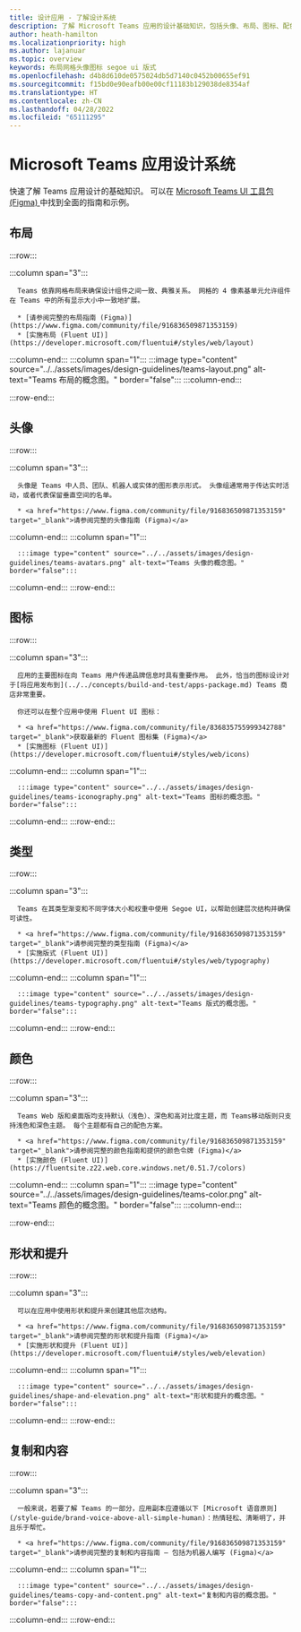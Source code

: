 ```yaml
---
title: 设计应用 - 了解设计系统
description: 了解 Microsoft Teams 应用的设计基础知识，包括头像、布局、图标、配色方案等。
author: heath-hamilton
ms.localizationpriority: high
ms.author: lajanuar
ms.topic: overview
keywords: 布局网格头像图标 segoe ui 版式
ms.openlocfilehash: d4b8d610de0575024db5d7140c0452b00655ef91
ms.sourcegitcommit: f15bd0e90eafb00e00cf11183b129038de8354af
ms.translationtype: HT
ms.contentlocale: zh-CN
ms.lasthandoff: 04/28/2022
ms.locfileid: "65111295"
---
```

# <a name="microsoft-teams-app-design-system"></a>Microsoft Teams 应用设计系统

快速了解 Teams 应用设计的基础知识。 可以在 <a href="https://www.figma.com/community/file/916836509871353159" target="_blank">Microsoft Teams UI 工具包 (Figma) </a>中找到全面的指南和示例。

## <a name="layout"></a>布局

:::row:::

   :::column span="3":::

      Teams 依靠网格布局来确保设计组件之间一致、典雅关系。 网格的 4 像素基单元允许组件在 Teams 中的所有显示大小中一致地扩展。

      * [请参阅完整的布局指南 (Figma)](https://www.figma.com/community/file/916836509871353159)
      * [实施布局 (Fluent UI)](https://developer.microsoft.com/fluentui#/styles/web/layout)

   :::column-end:::
   :::column span="1":::
      :::image type="content" source="../../assets/images/design-guidelines/teams-layout.png" alt-text="Teams 布局的概念图。" border="false":::
   :::column-end:::

:::row-end:::

## <a name="avatars"></a>头像

:::row:::

   :::column span="3":::

      头像是 Teams 中人员、团队、机器人或实体的图形表示形式。 头像组通常用于传达实时活动，或者代表保留垂直空间的名单。 

      * <a href="https://www.figma.com/community/file/916836509871353159" target="_blank">请参阅完整的头像指南 (Figma)</a>

   :::column-end:::
   :::column span="1":::

      :::image type="content" source="../../assets/images/design-guidelines/teams-avatars.png" alt-text="Teams 头像的概念图。" border="false":::

   :::column-end:::
:::row-end:::

## <a name="icons"></a>图标

:::row:::

   :::column span="3":::

      应用的主要图标在向 Teams 用户传递品牌信息时具有重要作用。 此外，恰当的图标设计对于[将应用发布到](../../concepts/build-and-test/apps-package.md) Teams 商店非常重要。

      你还可以在整个应用中使用 Fluent UI 图标：

      * <a href="https://www.figma.com/community/file/836835755999342788" target="_blank">获取最新的 Fluent 图标集 (Figma)</a>
      * [实施图标 (Fluent UI)](https://developer.microsoft.com/fluentui#/styles/web/icons)

   :::column-end:::
   :::column span="1":::

      :::image type="content" source="../../assets/images/design-guidelines/teams-iconography.png" alt-text="Teams 图标的概念图。" border="false":::

   :::column-end:::
:::row-end:::

## <a name="type"></a>类型

:::row:::

   :::column span="3":::

      Teams 在其类型渐变和不同字体大小和权重中使用 Segoe UI，以帮助创建层次结构并确保可读性。

      * <a href="https://www.figma.com/community/file/916836509871353159" target="_blank">请参阅完整的类型指南 (Figma)</a>
      * [实施版式 (Fluent UI)](https://developer.microsoft.com/fluentui#/styles/web/typography)

   :::column-end:::
   :::column span="1":::

      :::image type="content" source="../../assets/images/design-guidelines/teams-typography.png" alt-text="Teams 版式的概念图。" border="false":::

   :::column-end:::
:::row-end:::

## <a name="colors"></a>颜色

:::row:::

   :::column span="3":::

      Teams Web 版和桌面版均支持默认（浅色）、深色和高对比度主题，而 Teams移动版则只支持浅色和深色主题。 每个主题都有自己的配色方案。

      * <a href="https://www.figma.com/community/file/916836509871353159" target="_blank">请参阅完整的颜色指南和提供的颜色令牌 (Figma)</a>
      * [实施颜色 (Fluent UI)](https://fluentsite.z22.web.core.windows.net/0.51.7/colors)

   :::column-end:::
   :::column span="1":::
      :::image type="content" source="../../assets/images/design-guidelines/teams-color.png" alt-text="Teams 颜色的概念图。" border="false":::
   :::column-end:::

:::row-end:::

## <a name="shape-and-elevation"></a>形状和提升

:::row:::

   :::column span="3":::

      可以在应用中使用形状和提升来创建其他层次结构。 

      * <a href="https://www.figma.com/community/file/916836509871353159" target="_blank">请参阅完整的形状和提升指南 (Figma)</a>
      * [实施形状和提升 (Fluent UI)](https://developer.microsoft.com/fluentui#/styles/web/elevation)

   :::column-end:::
   :::column span="1":::

      :::image type="content" source="../../assets/images/design-guidelines/shape-and-elevation.png" alt-text="形状和提升的概念图。" border="false":::

   :::column-end:::
:::row-end:::

## <a name="copy-and-content"></a>复制和内容

:::row:::

   :::column span="3":::

      一般来说，若要了解 Teams 的一部分，应用副本应遵循以下 [Microsoft 语音原则](/style-guide/brand-voice-above-all-simple-human)：热情轻松、清晰明了，并且乐于帮忙。

      * <a href="https://www.figma.com/community/file/916836509871353159" target="_blank">请参阅完整的复制和内容指南 — 包括为机器人编写 (Figma)</a>

   :::column-end:::
   :::column span="1":::

      :::image type="content" source="../../assets/images/design-guidelines/teams-copy-and-content.png" alt-text="复制和内容的概念图。" border="false":::

   :::column-end:::
:::row-end:::
